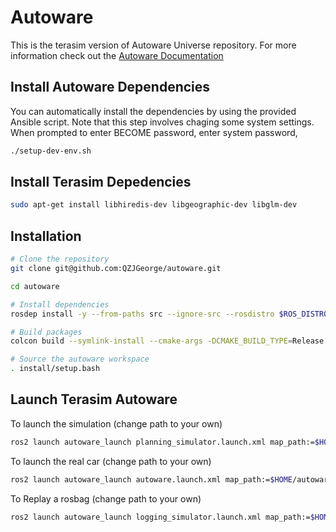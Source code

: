 # Autoware

This is the terasim version of Autoware Universe repository. For more information check out the [Autoware Documentation](https://autowarefoundation.github.io/autoware-documentation/main/)

## Install Autoware Dependencies
You can automatically install the dependencies by using the provided Ansible script. Note that this step involves chaging some system settings. When prompted to enter BECOME password, enter system password,
```bash
./setup-dev-env.sh
```

## Install Terasim Depedencies
```bash
sudo apt-get install libhiredis-dev libgeographic-dev libglm-dev
```

## Installation
```bash
# Clone the repository
git clone git@github.com:QZJGeorge/autoware.git

cd autoware

# Install dependencies
rosdep install -y --from-paths src --ignore-src --rosdistro $ROS_DISTRO

# Build packages
colcon build --symlink-install --cmake-args -DCMAKE_BUILD_TYPE=Release

# Source the autoware workspace
. install/setup.bash
```

## Launch Terasim Autoware
To launch the simulation (change path to your own)
```bash
ros2 launch autoware_launch planning_simulator.launch.xml map_path:=$HOME/autoware/map vehicle_model:=sample_vehicle sensor_model:=sample_sensor_kit lanelet2_map_file:=lanelet2_mcity_v37.osm
```

To launch the real car (change path to your own)
```bash
ros2 launch autoware_launch autoware.launch.xml map_path:=$HOME/autoware/map vehicle_model:=sample_vehicle sensor_model:=sample_sensor_kit lanelet2_map_file:=lanelet2_mcity_v37.osm
```

To Replay a rosbag (change path to your own)
```bash
ros2 launch autoware_launch logging_simulator.launch.xml map_path:=$HOME/autoware/map vehicle_model:=sample_vehicle sensor_model:=sample_sensor_kit lanelet2_map_file:=lanelet2_mcity_v37.osm
```
